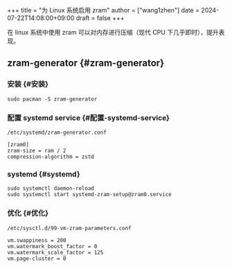 +++
title = "为 Linux 系统启用 zram"
author = ["wang1zhen"]
date = 2024-07-22T14:08:00+09:00
draft = false
+++

在 linux 系统中使用 zram 可以对内存进行压缩（现代 CPU 下几乎即时），提升表现。


## zram-generator {#zram-generator}


### 安装 {#安装}

```shell
sudo pacman -S zram-generator
```


### 配置 systemd service {#配置-systemd-service}

`/etc/systemd/zram-generator.conf`

```text
[zram0]
zram-size = ram / 2
compression-algorithm = zstd
```


### systemd {#systemd}

```shell
sudo systemctl daemon-reload
sudo systemctl start systemd-zram-setup@zram0.service
```


### 优化 {#优化}

`/etc/sysctl.d/99-vm-zram-parameters.conf`

```text
vm.swappiness = 200
vm.watermark_boost_factor = 0
vm.watermark_scale_factor = 125
vm.page-cluster = 0
```
